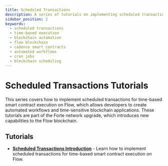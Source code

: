 ```yaml
---
title: Scheduled Transactions
description: A series of tutorials on implementing scheduled transactions for time-based smart contract execution on Flow.
sidebar_position: 2
keywords:
  - scheduled transactions
  - time-based execution
  - blockchain automation
  - flow blockchain
  - cadence smart contracts
  - automated workflows
  - cron jobs
  - blockchain scheduling
---
```


# Scheduled Transactions Tutorials

This series covers how to implement scheduled transactions for time-based smart contract execution on Flow, which allows developers to create automated workflows and time-sensitive blockchain applications. These tutorials are part of the Forte network upgrade, which introduces new capabilities to the Flow blockchain.

## Tutorials

- **[Scheduled Transactions Introduction]** - Learn how to implement scheduled transactions for time-based smart contract execution on Flow.

<!-- Relative links, will not render on page -->

[Scheduled Transactions Introduction]: ./scheduled-transactions-introduction.md
